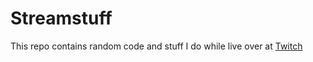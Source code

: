 # Streamstuff

This repo contains random code and stuff I do while live over at [Twitch](https://twitch.tv/PetterTech)